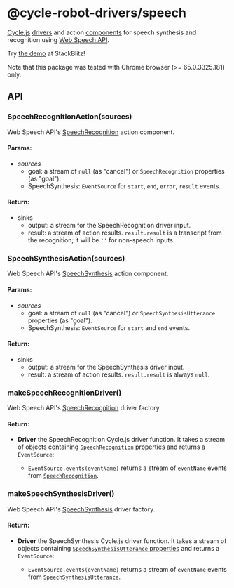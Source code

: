 <!-- This README.md is automatically generated. Edit the JSDoc comments in source code or the md files in docs/readmes/. -->

# @cycle-robot-drivers/speech

[Cycle.js](http://cycle.js.org/) [drivers](https://cycle.js.org/drivers.html) and action [components](https://cycle.js.org/components.html) for speech synthesis and recognition using [Web Speech API](https://developer.mozilla.org/en-US/docs/Web/API/Web_Speech_API).

Try [the demo](https://stackblitz.com/edit/cycle-robot-drivers-demos-speech) at StackBlitz!

Note that this package was tested with Chrome browser (>= 65.0.3325.181) only.

## API

<!-- Start src/SpeechRecognitionAction.ts -->

### SpeechRecognitionAction(sources)

Web Speech API's [SpeechRecognition](https://developer.mozilla.org/en-US/docs/Web/API/SpeechRecognition)
action component.

#### Params:

* *sources* 
  * goal: a stream of `null` (as "cancel") or `SpeechRecognition`
    properties (as "goal").
  * SpeechSynthesis: `EventSource` for `start`, `end`, `error`, `result`
    events.

#### Return:

* sinks 
  * output: a stream for the SpeechRecognition driver input.
  * result: a stream of action results. `result.result` is a transcript from
    the recognition; it will be `''` for non-speech inputs.

<!-- End src/SpeechRecognitionAction.ts -->

<!-- Start src/SpeechSynthesisAction.ts -->

### SpeechSynthesisAction(sources)

Web Speech API's [SpeechSynthesis](https://developer.mozilla.org/en-US/docs/Web/API/SpeechSynthesis)
action component.

#### Params:

* *sources* 
  * goal: a stream of `null` (as "cancel") or `SpeechSynthesisUtterance`
    properties (as "goal").
  * SpeechSynthesis: `EventSource` for `start` and `end` events.

#### Return:

* sinks 
  * output: a stream for the SpeechSynthesis driver input.
  * result: a stream of action results. `result.result` is always `null`.

<!-- End src/SpeechSynthesisAction.ts -->

<!-- Start src/index.ts -->

<!-- End src/index.ts -->

<!-- Start src/makeSpeechRecognitionDriver.ts -->

### makeSpeechRecognitionDriver()

Web Speech API's [SpeechRecognition](https://developer.mozilla.org/en-US/docs/Web/API/SpeechRecognition)
driver factory.

#### Return:

* **Driver** the SpeechRecognition Cycle.js driver function. It takes a   stream of objects containing [`SpeechRecognition` properties](https://developer.mozilla.org/en-US/docs/Web/API/SpeechRecognition#Properties)
  and returns a `EventSource`:

  * `EventSource.events(eventName)` returns a stream of `eventName`
    events from [`SpeechRecognition`](https://developer.mozilla.org/en-US/docs/Web/API/SpeechRecognition#Event_handlers).

<!-- End src/makeSpeechRecognitionDriver.ts -->

<!-- Start src/makeSpeechSynthesisDriver.ts -->

### makeSpeechSynthesisDriver()

Web Speech API's [SpeechSynthesis](https://developer.mozilla.org/en-US/docs/Web/API/SpeechSynthesis)
driver factory.

#### Return:

* **Driver** the SpeechSynthesis Cycle.js driver function. It takes a   stream of objects containing [`SpeechSynthesisUtterance` properties](https://developer.mozilla.org/en-US/docs/Web/API/SpeechSynthesisUtterance#Properties)
  and returns a `EventSource`:

  * `EventSource.events(eventName)` returns a stream of  `eventName`
    events from [`SpeechSynthesisUtterance`](https://developer.mozilla.org/en-US/docs/Web/API/SpeechSynthesisUtterance#Event_handlers).

<!-- End src/makeSpeechSynthesisDriver.ts -->

